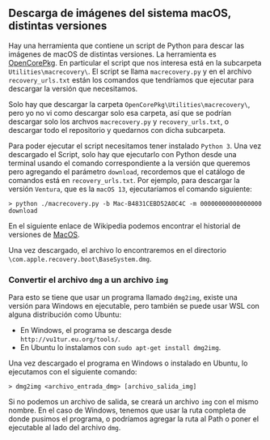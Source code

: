 Descarga de imágenes del sistema macOS, distintas versiones
------------------------------------------------------------

Hay una herramienta que contiene un script de Python para descar las imágenes de macOS de distintas versiones. La herramienta es [OpenCorePkg](https://github.com/acidanthera/OpenCorePkg). En particular el script que nos interesa está en la subcarpeta `Utilities\macrecovery\`. El script se llama `macrecovery.py` y en el archivo `recovery_urls.txt` están los comandos que tendríamos que ejecutar para descargar la versión que necesitamos.

Solo hay que descargar la carpeta `OpenCorePkg\Utilities\macrecovery\`, pero yo no vi como descargar solo esa carpeta, así que se podrían descargar solo los archvos `macrecovery.py` y `recovery_urls.txt`, o descargar todo el repositorio y quedarnos con dicha subcarpeta.

Para poder ejecutar el script necesitamos tener instalado `Python 3`.
Una vez descargado el Script, solo hay que ejecutarlo con Python desde una terminal usando el comando correspondiente a la versión que queremos pero agregando el parámetro `download`, recordemos que el catálogo de comandos está en `recovery_urls.txt`. Por ejemplo, para descargar la versión `Ventura`, que es la `macOS 13`, ejecutaríamos el comando siguiente:
```
> python ./macrecovery.py -b Mac-B4831CEBD52A0C4C -m 00000000000000000 download
```

En el siguiente enlace de Wikipedia podemos encontrar el historial de versiones de [MacOS](https://en.wikipedia.org/wiki/MacOS).

Una vez descargado, el archivo lo encontraremos en el directorio `\com.apple.recovery.boot\BaseSystem.dmg`.

### Convertir el archivo `dmg` a un archivo `img`

Para esto se tiene que usar un programa llamado `dmg2img`, existe una versión para Windows en ejecutable, pero también se puede usar WSL con alguna distribución como Ubuntu:
* En Windows, el programa se descarga desde `http://vu1tur.eu.org/tools/`.
* En Ubuntu lo instalamos con `sudo apt-get install dmg2img`.

Una vez descargado el programa en Windows o instalado en Ubuntu, lo ejecutamos con el siguiente comando:
```
> dmg2img <archivo_entrada_dmg> [archivo_salida_img]
```
Si no podemos un archivo de salida, se creará un archivo `img` con el mismo nombre.
En el caso de Windows, tenemos que usar la ruta completa de donde pusimos el programa, o podríamos agregar la ruta al Path o poner el ejecutable al lado del archivo `dmg`.


